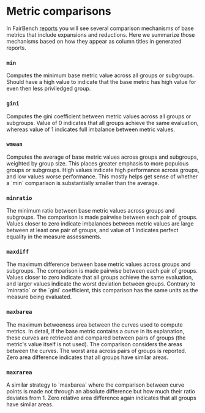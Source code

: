 # Metric comparisons

In FairBench [reports](../basics/reports.md) you will see 
several comparison mechanisms of base metrics that include expansions
and reductions. Here we summarize those mechanisms based on
how they appear as column titles in generated reports.

### `min`
<div class="doc" markdown="span">
Computes the minimum base metric value across all groups or
subgroups. Should have a high value to indicate that the base
metric has high value for even then less priviledged group.</div>

### `gini`
<div class="doc" markdown="span">
Computes the gini coefficient between metric values
across all groups or subgroups. Value of 0 indicates
that all groups achieve the same evaluation, whereas
value of 1 indicates full imbalance between metric
values.</div>

### `wmean`
<div class="doc" markdown="span">
Computes the average of base metric values across
groups and subgroups, weighted by group size. This
places greater emphasis to more populous groups
or subgroups. High values indicate high performance
across groups, and low values worse performance.
This mostly helps get sense of whether a `min`
comparison is substantially smaller than the average.
</div>

### `minratio`
<div class="doc" markdown="span">
The minimum ratio between base metric values
across groups and subgroups. The comparison is made
pairwise between each pair of groups. Values closer
to zero indicate imbalances between metric values
are large between at least one pair of groups, 
and value of 1 indicates perfect equality in
the measure assessments.
</div>

### `maxdiff`
<div class="doc" markdown="span">
The maximum difference between base metric values
across groups and subgroups. The comparison is made
pairwise between each pair of groups. Values closer
to zero indicate that all groups achieve the same
evaluation, and larger values indicate the worst
deviation between groups. Contrary to 
`minratio` or the `gini`
coefficient, this comparison has the same units 
as the measure being evaluated.
</div>

### `maxbarea`
<div class="doc" markdown="span">
The maximum betweeness area between the curves used to
compute metrics. In detail, if the base metric contains a
curve in its explanation, these curves are retrieved
and compared between pairs of groups (the metric's
value itself is not used). The comparison considers
the areas between the curves. The worst area across
pairs of groups is reported. Zero area difference
indicates that all groups have similar areas.
</div>

### `maxrarea`
<div class="doc" markdown="span">
A similar strategy to `maxbarea` where the comparison
between curve points is made not through an absolute
difference but how much their ratio deviates from 1.
Zero relative area difference again
indicates that all groups have similar areas.
</div>
